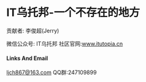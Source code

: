 # IT乌托邦-一个不存在的地方

贡献者: 李俊超(Jerry)

微信公众号: IT乌托邦
社区官网:www.itutopia.cn

#### Links And Email
<ljch867@163.com>
QQ群:247109899


